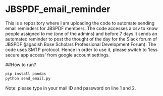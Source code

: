 # JBSPDF_email_reminder
This is a repository where I am uploading the code to automate sending email reminders for JBSPDF members. The code accesses a csv to know people assigned to me (one of the admins) and before 7 days it sends an automated reminder to post the thought of the day for the Slack forum of JBSPDF (jagadish Bose Scholars Professional Development Forum). The code uses SMTP protocol. Hence in order to use it, please switch to 'less secure app access' from google account settings.

##How to run?
```bash
pip install pandas
python send_email.py
```

Note: please type in your mail ID and password on line 1 and 2.

